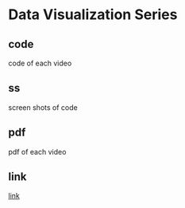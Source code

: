 # Data Visualization Series 

## code 
code of each video

## ss
screen shots of code 

## pdf 
pdf of each video

## link 
[link](https://youtube.com/playlist?list=PLTZ70XpJ2zMuMrqx0CxvFZ8rRnxx6rRh2&si=AhI57OOHVFxEyEtq)     
